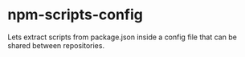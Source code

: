 # npm-scripts-config
Lets extract scripts from package.json inside a config file that can be shared between repositories.
